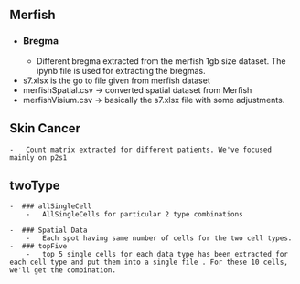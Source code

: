 ## Merfish
-   ### Bregma
    -   Different bregma extracted from the merfish 1gb size dataset.
    The ipynb file is used for extracting the bregmas.
-   s7.xlsx is the go to file given from merfish dataset
-   merfishSpatial.csv -> converted spatial dataset from Merfish
-   merfishVisium.csv   -> basically the s7.xlsx file with some adjustments.   


## Skin Cancer
    -   Count matrix extracted for different patients. We've focused  mainly on p2s1

## twoType
    -  ### allSingleCell
        -   AllSingleCells for particular 2 type combinations

    -  ### Spatial Data
        -   Each spot having same number of cells for the two cell types.
    -  ### topFive
        -   top 5 single cells for each data type has been extracted for each cell type and put them into a single file . For these 10 cells, we'll get the combination.
